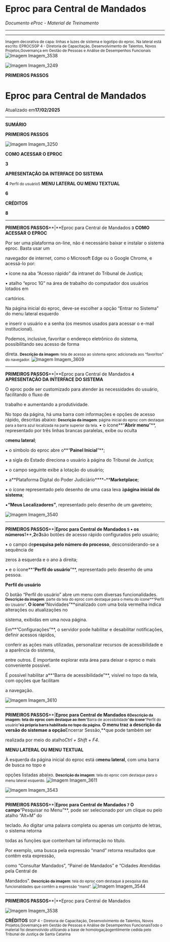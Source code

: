 # Eproc para Central de Mandados

*Documento eProc - Material de Treinamento*

---

---

<small>Imagem decorativa de capa: linhas e luzes de sistema e logotipo do eproc. Na lateral está escrit</small><small>o: EPROC</small><small>SGP 4 - Diretoria de Capacitação, Desenvolvimento de Talentos, Novos Projetos,</small><small>Governança em Gestão de Pessoas e Análise de Desempenhos Funcionais</small>
![Imagem Imagem_3538](../imgs/Imagem_3538.png)

![Imagem Imagem_3249](../imgs/Imagem_3249.jpeg)

**PRIMEIROS PASSOS**

# Eproc para Central de Mandados

Atualizado em**17/02/2025**


---

**SUMÁRIO**

**PRIMEIROS PASSOS**

![Imagem Imagem_3250](../imgs/Imagem_3250.png)

**COMO ACESSAR O EPROC**

**3**

**APRESENTAÇÃO DA INTERFACE DO SISTEMA**

**4**
<small>Perfil do usuário</small><small>5</small>
**MENU LATERAL OU MENU TEXTUAL**

**6**

**CRÉDITOS**

**8**


---

**PRIMEIROS PASSOS****|**Eproc para Central de Mandados
<small>**3**</small>
**COMO ACESSAR O EPROC**

Por ser uma plataforma on-line, não é necessário baixar e instalar o sistema eproc. Basta usar um

navegador de internet, como o Microsoft Edge ou o Google Chrome, e acessá-lo por:

▪ ícone na aba “Acesso rápido” da intranet do Tribunal de Justiça;

▪ atalho “eproc 1G” na área de trabalho do computador dos usuários lotados em

cartórios.

Na página inicial do eproc, deve-se escolher a opção “Entrar no Sistema” do menu lateral esquerdo

e inserir o usuário e a senha (os mesmos usados para acessar o e-mail institucional).

Podemos, inclusive, favoritar o endereço eletrônico do sistema, possibilitando seu acesso de forma

direta.
<small>**Descrição da imagem**: tela de acesso ao sistema eproc adicionada aos “favoritos” do navegador.</small>
![Imagem Imagem_3609](../imgs/Imagem_3609.png)


---

**PRIMEIROS PASSOS****|**Eproc para Central de Mandados
<small>**4**</small>
**APRESENTAÇÃO DA INTERFACE DO SISTEMA**

O eproc pode ser customizado para atender às necessidades do usuário, facilitando o fluxo de

trabalho e aumentando a produtividade.

No topo da página, há uma barra com informações e opções de acesso rápido, descritas abaixo:
<small>**Descrição da imagem**: página inicial do eproc com destaque para a barra azul localizada na parte superior da tela.</small>
▪ o ícone**“****Abrir menu****”**, representado por três linhas brancas paralelas, exibe ou oculta

o**menu lateral**;

▪ o símbolo do eproc abre o**“****Painel Inicial****”**;

▪ a sigla do Estado direciona o usuário à página do Tribunal de Justiça;

▪ o campo seguinte exibe a lotação do usuário;

▪ a**Plataforma Digital do Poder Judiciário****–****Marketplace**;

▪ o ícone representado pelo desenho de uma casa leva à**página inicial do sistema**;

▪**“****Meus Localizadores****”**, representado pelo desenho de um gaveteiro;

![Imagem Imagem_3540](../imgs/Imagem_3540.png)


---

**PRIMEIROS PASSOS****|**Eproc para Central de Mandados
<small>**5**</small>
▪ os números**1**,**2**e**3**são botões de acesso rápido configurados pelo usuário;

▪ o campo de**pesquisa pelo número do processo**, desconsiderando-se a sequência de

zeros à esquerda e o ano à direita;

▪ e o ícone**“****Perfil do usuário****”**, representado pelo desenho de uma pessoa.

**Perfil do usuário**

O botão “Perfil do usuário” abre um menu com diversas funcionalidades.
<small>**Descrição da imagem**: parte da tela do eproc com destaque para o menu do ícone**“Perfil do Usuário”**.</small>
O ícone**“Novidades”**sinalizado com uma bola vermelha indica alterações ou atualizações no

sistema, exibidas em uma nova página.

Em**“Configurações”**, o servidor pode habilitar e desabilitar notificações, definir acessos rápidos,

conferir as ações mais utilizadas, personalizar recursos de acessibilidade e a aparência do sistema,

entre outros. É importante explorar esta área para deixar o eproc o mais conveniente possível.

É possível habilitar a**“Barra de acessibilidade”**, visível no topo da tela, com opções que facilitam

a navegação.

![Imagem Imagem_3610](../imgs/Imagem_3610.jpeg)


---

**PRIMEIROS PASSOS****|**Eproc para Central de Mandados
<small>**6**</small><small>**Descrição da imagem**: tela do eproc com destaque ao item**“Barra de acessibilidade”**do ícone**“Perfil do usuário”**e</small><small>à própria barra habilitada no topo da página.</small>
O menu traz a descrição da versão do sistemae a opção**Encerrar Sessão,**que pode também ser

realizada por meio do atalho*Ctrl + Shift + F4*.

**MENU LATERAL OU MENU TEXTUAL**

À esquerda da página inicial do eproc está o**menu lateral**, com uma barra de busca no topo e

opções listadas abaixo.
<small>**Descrição da imagem**: tela do eproc com destaque para o menu lateral esquerdo.</small>
![Imagem Imagem_3611](../imgs/Imagem_3611.jpeg)

![Imagem Imagem_3543](../imgs/Imagem_3543.png)


---

**PRIMEIROS PASSOS****|**Eproc para Central de Mandados
<small>**7**</small>
O campo**“Pesquisar no Menu”**, pode ser selecionado por um clique ou pelo atalho “Alt+M” do

teclado. Ao digitar uma palavra completa ou apenas um conjunto de letras, o sistema retorna

todas as funções que contenham tal informação no título.

Por exemplo, uma busca pela expressão “mand” retorna resultados que contêm esta expressão,

como “Consultar Mandados”, “Painel de Mandados” e “Cidades Atendidas pela Central de

Mandados”.
<small>**Descrição da imagem**: tela do eproc com destaque à pesquisa das funcionalidades que contêm a expressão “mand”.</small>
![Imagem Imagem_3544](../imgs/Imagem_3544.png)


---

**PRIMEIROS PASSOS****|**Eproc para Central de Mandados

![Imagem Imagem_3538](../imgs/Imagem_3538.png)

**CRÉDITOS**
<small>SGP 4 - Diretoria de Capacitação, Desenvolvimento de Talentos, Novos Projetos,</small><small>Governança em Gestão de Pessoas e Análise de Desempenhos Funcionais</small><small>Todo o material foi desenvolvido utilizando a base de homologação</small><small>gentilmente cedida pelo Tribunal de Justiça de Santa Catarina</small>
